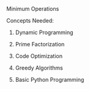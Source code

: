 Minimum Operations

Concepts Needed:
1. Dynamic Programming

2. Prime Factorization

3. Code Optimization

4. Greedy Algorithms

5. Basic Python Programming
